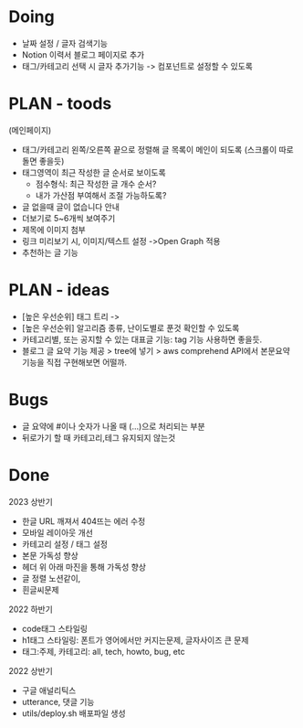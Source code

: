 # Doing

* 날짜 설정 / 글자 검색기능
* Notion 이력서 블로그 페이지로 추가
* 태그/카테고리 선택 시 글자 추가기능 -> 컴포넌트로 설정할 수 있도록


# PLAN - toods 
(메인페이지)
* 태그/카테고리 왼쪽/오른쪽 끝으로 정렬해 글 목록이 메인이 되도록 (스크롤이 따로돌면 좋을듯)
* 태그영역이 최근 작성한 글 순서로 보이도록
    * 점수형식: 최근 작성한 글 개수 순서?
    * 내가 가산점 부여해서 조절 가능하도록?
* 글 없을때 글이 없습니다 안내
* 더보기로 5~6개씩 보여주기
* 제목에 이미지 첨부
* 링크 미리보기 시, 이미지/텍스트 설정 ->Open Graph 적용
* 추천하는 글 기능

# PLAN - ideas
* [높은 우선순위] 태그 트리 -> 
* [높은 우선순위] 알고리즘 종류, 난이도별로 푼것 확인할 수 있도록 
* 카테고리별, 또는 공지할 수 있는 대표글 기능: tag 기능 사용하면 좋을듯.
* 블로그 글 요약 기능 제공 > tree에 넣기 > aws comprehend API에서 본문요약기능을 직접 구현해보면 어떨까.

# Bugs 
* 글 요약에 #이나 숫자가 나올 때 (...)으로 처리되는 부분
* 뒤로가기 할 때 카테고리,테그 유지되지 않는것

# Done

2023 상반기
* 한글 URL 깨져서 404뜨는 에러 수정
* 모바일 레이아웃 개선
* 카테고리 설정 / 태그 설정
* 본문 가독성 향상
 * 헤더 위 아래 마진을 통해 가독성 향상
 * 글 정렬 노션같이, 
 * 흰글씨문제 

2022 하반기
* code태그 스타일링
* h1태그 스타일링: 폰트가 영어에서만 커지는문제, 글자사이즈 큰 문제
* 태그:주제, 카테고리: all, tech, howto, bug,  etc

2022 상반기
* 구글 애널리틱스
* utterance, 댓글 기능
* utils/deploy.sh 배포파일 생성